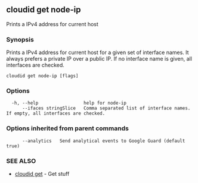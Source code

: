 ## cloudid get node-ip

Prints a IPv4 address for current host

### Synopsis


Prints a IPv4 address for current host for a given set of interface names. It always prefers a private IP over a public IP.
If no interface name is given, all interfaces are checked.

```
cloudid get node-ip [flags]
```

### Options

```
  -h, --help                 help for node-ip
      --ifaces stringSlice   Comma separated list of interface names. If empty, all interfaces are checked.
```

### Options inherited from parent commands

```
      --analytics   Send analytical events to Google Guard (default true)
```

### SEE ALSO
* [cloudid get](cloudid_get.md)	 - Get stuff

